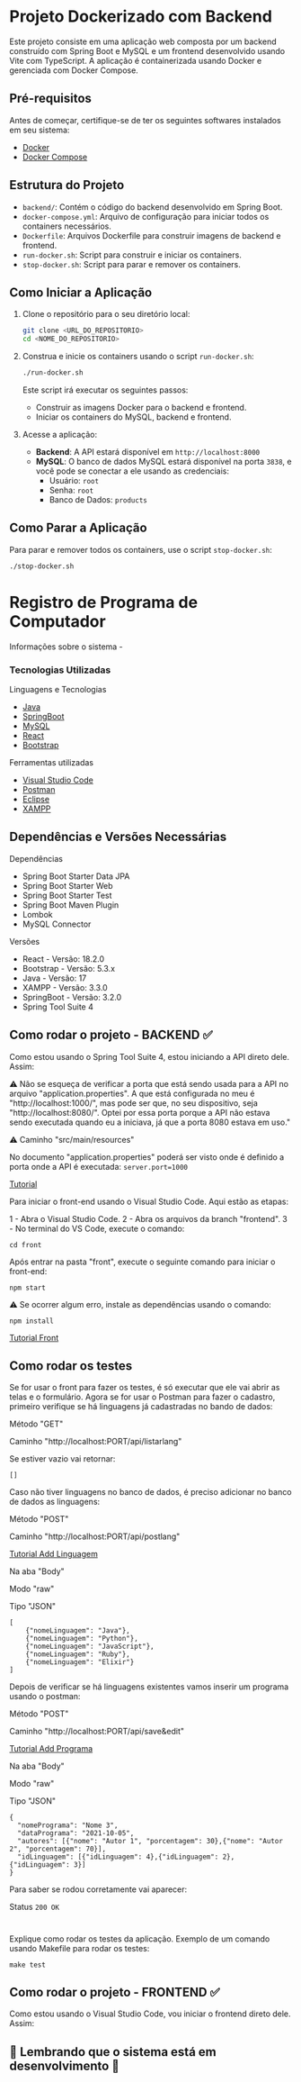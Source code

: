 # Projeto Dockerizado com Backend

Este projeto consiste em uma aplicação web composta por um backend construído com Spring Boot e MySQL e um frontend desenvolvido usando Vite com TypeScript. A aplicação é containerizada usando Docker e gerenciada com Docker Compose.

## Pré-requisitos

Antes de começar, certifique-se de ter os seguintes softwares instalados em seu sistema:

- [Docker](https://docs.docker.com/get-docker/)
- [Docker Compose](https://docs.docker.com/compose/install/)

## Estrutura do Projeto

- `backend/`: Contém o código do backend desenvolvido em Spring Boot.
- `docker-compose.yml`: Arquivo de configuração para iniciar todos os containers necessários.
- `Dockerfile`: Arquivos Dockerfile para construir imagens de backend e frontend.
- `run-docker.sh`: Script para construir e iniciar os containers.
- `stop-docker.sh`: Script para parar e remover os containers.

## Como Iniciar a Aplicação

1. Clone o repositório para o seu diretório local:

   ```bash
   git clone <URL_DO_REPOSITORIO>
   cd <NOME_DO_REPOSITORIO>
   ```

2. Construa e inicie os containers usando o script `run-docker.sh`:

   ```bash
   ./run-docker.sh
   ```

   Este script irá executar os seguintes passos:

   - Construir as imagens Docker para o backend e frontend.
   - Iniciar os containers do MySQL, backend e frontend.

3. Acesse a aplicação:

   - **Backend**: A API estará disponível em `http://localhost:8000`
   - **MySQL**: O banco de dados MySQL estará disponível na porta `3838`, e você pode se conectar a ele usando as credenciais:
     - Usuário: `root`
     - Senha: `root`
     - Banco de Dados: `products`

## Como Parar a Aplicação

Para parar e remover todos os containers, use o script `stop-docker.sh`:

```bash
./stop-docker.sh
```

# Registro de Programa de Computador

Informações sobre o sistema -

### Tecnologias Utilizadas

Linguagens e Tecnologias

- [Java](https://github.com/golang/go)
- [SpringBoot](https://spring.io/projects/spring-boot)
- [MySQL](https://www.mysql.com/)
- [React](https://pt-br.legacy.reactjs.org/)
- [Bootstrap](https://getbootstrap.com/)

Ferramentas utilizadas

- [Visual Studio Code](https://code.visualstudio.com/)
- [Postman](https://www.postman.com/)
- [Eclipse](https://www.eclipse.org/downloads/)
- [XAMPP](https://www.apachefriends.org/pt_br/index.html)

## Dependências e Versões Necessárias

Dependências

- Spring Boot Starter Data JPA
- Spring Boot Starter Web
- Spring Boot Starter Test
- Spring Boot Maven Plugin
- Lombok
- MySQL Connector

Versões

- React - Versão: 18.2.0
- Bootstrap - Versão: 5.3.x
- Java - Versão: 17
- XAMPP - Versão: 3.3.0
- SpringBoot - Versão: 3.2.0
- Spring Tool Suite 4

## Como rodar o projeto - BACKEND ✅

Como estou usando o Spring Tool Suite 4, estou iniciando a API direto dele. Assim:

⚠️ Não se esqueça de verificar a porta que está sendo usada para a API no arquivo "application.properties". A que está configurada no meu é "http://localhost:1000/", mas pode ser que, no seu dispositivo, seja "http://localhost:8080/". Optei por essa porta porque a API não estava sendo executada quando eu a iniciava, já que a porta 8080 estava em uso."

⚠️ Caminho "src/main/resources"

No documento "application.properties" poderá ser visto onde é definido a porta onde a API é executada: `server.port=1000`

[Tutorial](https://www.youtube.com/)

Para iniciar o front-end usando o Visual Studio Code. Aqui estão as etapas:

1 - Abra o Visual Studio Code.
2 - Abra os arquivos da branch "frontend".
3 - No terminal do VS Code, execute o comando:

```
cd front
```

Após entrar na pasta "front", execute o seguinte comando para iniciar o front-end:

```
npm start
```

⚠️ Se ocorrer algum erro, instale as dependências usando o comando:

```
npm install
```

[Tutorial Front](https://www.youtube.com/)

## Como rodar os testes

Se for usar o front para fazer os testes, é só executar que ele vai abrir as telas e o formulário. Agora se for usar o Postman para fazer o cadastro, primeiro verifique se há linguagens já cadastradas no bando de dados:

Método "GET"

Caminho "http://localhost:PORT/api/listarlang"

Se estiver vazio vai retornar:

```
[]
```

Caso não tiver linguagens no banco de dados, é preciso adicionar no banco de dados as linguagens:

Método "POST"

Caminho "http://localhost:PORT/api/postlang"

[Tutorial Add Linguagem]()

Na aba "Body"

Modo "raw"

Tipo "JSON"

```
[
    {"nomeLinguagem": "Java"},
    {"nomeLinguagem": "Python"},
    {"nomeLinguagem": "JavaScript"},
    {"nomeLinguagem": "Ruby"},
    {"nomeLinguagem": "Elixir"}
]
```

Depois de verificar se há linguagens existentes vamos inserir um programa usando o postman:

Método "POST"

Caminho "http://localhost:PORT/api/save&edit"

[Tutorial Add Programa]()

Na aba "Body"

Modo "raw"

Tipo "JSON"

```
{
  "nomePrograma": "Nome 3",
  "dataPrograma": "2021-10-05",
  "autores": [{"nome": "Autor 1", "porcentagem": 30},{"nome": "Autor 2", "porcentagem": 70}],
  "idLinguagem": [{"idLinguagem": 4},{"idLinguagem": 2},{"idLinguagem": 3}]
}
```

Para saber se rodou corretamente vai aparecer:

Status `200 OK`

#

Explique como rodar os testes da aplicação. Exemplo de um comando usando Makefile para rodar os testes:

```
make test
```

## Como rodar o projeto - FRONTEND ✅

Como estou usando o Visual Studio Code, vou iniciar o frontend direto dele. Assim:

## 📌 Lembrando que o sistema está em desenvolvimento 📌
